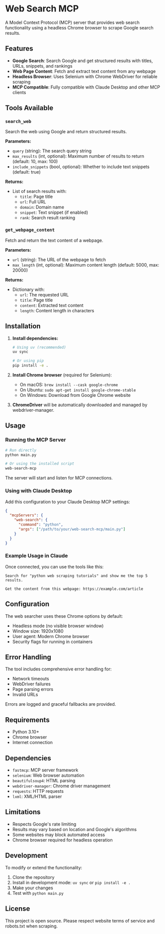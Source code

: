 # Web Search MCP

A Model Context Protocol (MCP) server that provides web search functionality using a headless Chrome browser to scrape Google search results.

## Features

- **Google Search**: Search Google and get structured results with titles, URLs, snippets, and rankings
- **Web Page Content**: Fetch and extract text content from any webpage
- **Headless Browser**: Uses Selenium with Chrome WebDriver for reliable scraping
- **MCP Compatible**: Fully compatible with Claude Desktop and other MCP clients

## Tools Available

### `search_web`
Search the web using Google and return structured results.

**Parameters:**
- `query` (string): The search query string
- `max_results` (int, optional): Maximum number of results to return (default: 10, max: 100)
- `include_snippets` (bool, optional): Whether to include text snippets (default: true)

**Returns:**
- List of search results with:
  - `title`: Page title
  - `url`: Full URL
  - `domain`: Domain name
  - `snippet`: Text snippet (if enabled)
  - `rank`: Search result ranking

### `get_webpage_content`
Fetch and return the text content of a webpage.

**Parameters:**
- `url` (string): The URL of the webpage to fetch
- `max_length` (int, optional): Maximum content length (default: 5000, max: 20000)

**Returns:**
- Dictionary with:
  - `url`: The requested URL
  - `title`: Page title
  - `content`: Extracted text content
  - `length`: Content length in characters

## Installation

1. **Install dependencies:**
   ```bash
   # Using uv (recommended)
   uv sync
   
   # Or using pip
   pip install -e .
   ```

2. **Install Chrome browser** (required for Selenium):
   - On macOS: `brew install --cask google-chrome`
   - On Ubuntu: `sudo apt-get install google-chrome-stable`
   - On Windows: Download from Google Chrome website

3. **ChromeDriver** will be automatically downloaded and managed by webdriver-manager.

## Usage

### Running the MCP Server

```bash
# Run directly
python main.py

# Or using the installed script
web-search-mcp
```

The server will start and listen for MCP connections.

### Using with Claude Desktop

Add this configuration to your Claude Desktop MCP settings:

```json
{
  "mcpServers": {
    "web-search": {
      "command": "python",
      "args": ["/path/to/your/web-search-mcp/main.py"]
    }
  }
}
```

### Example Usage in Claude

Once connected, you can use the tools like this:

```
Search for "python web scraping tutorials" and show me the top 5 results.

Get the content from this webpage: https://example.com/article
```

## Configuration

The web searcher uses these Chrome options by default:
- Headless mode (no visible browser window)
- Window size: 1920x1080
- User agent: Modern Chrome browser
- Security flags for running in containers

## Error Handling

The tool includes comprehensive error handling for:
- Network timeouts
- WebDriver failures
- Page parsing errors
- Invalid URLs

Errors are logged and graceful fallbacks are provided.

## Requirements

- Python 3.10+
- Chrome browser
- Internet connection

## Dependencies

- `fastmcp`: MCP server framework
- `selenium`: Web browser automation
- `beautifulsoup4`: HTML parsing
- `webdriver-manager`: Chrome driver management
- `requests`: HTTP requests
- `lxml`: XML/HTML parser

## Limitations

- Respects Google's rate limiting
- Results may vary based on location and Google's algorithms
- Some websites may block automated access
- Chrome browser required for headless operation

## Development

To modify or extend the functionality:

1. Clone the repository
2. Install in development mode: `uv sync` or `pip install -e .`
3. Make your changes
4. Test with `python main.py`

## License

This project is open source. Please respect website terms of service and robots.txt when scraping.
